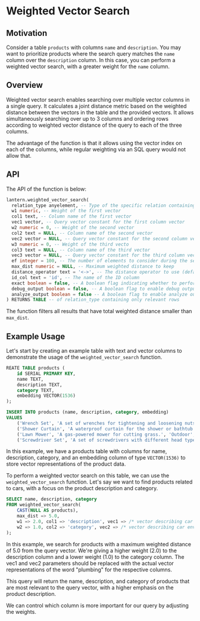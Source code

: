 # Weighted Vector Search

## Motivation

Consider a table `products` with columns `name` and `description`. You may want to prioritize products where the search query matches the `name` column over the `description` column. In this case, you can perform a weighted vector search, with a greater weight for the `name` column.

## Overview

Weighted vector search enables searching over multiple vector columns in a single query. It calculates a joint distance metric based on the weighted distance between the vectors in the table and the provided vectors. It allows simultaneously searching over up to 3 columns and ordering rows according to weighted vector distance of the query to each of the three columns.

The advantage of the function is that it allows using the vector index on each of the columns, while regular weighting via an SQL query would not allow that.

## API

The API of the function is below:

```sql
lantern.weighted_vector_search(
  relation_type anyelement, -- Type of the specific relation containing all the vectors
  w1 numeric, -- Weight of the first vector
  col1 text, -- Column name of the first vector
  vec1 vector, -- Query vector constant for the first column vector
  w2 numeric = 0, -- Weight of the second vector
  col2 text = NULL, -- Column name of the second vector
  vec2 vector = NULL, -- Query vector constant for the second column vector
  w3 numeric = 0, -- Weight of the third vecto
  col3 text = NULL, -- Column name of the third vector
  vec3 vector = NULL, -- Query vector constant for the third column vector
  ef integer = 100, -- The number of elements to consider during the search
  max_dist numeric = NULL, -- Maximum weighted distance to keep
  distance_operator text = '<->', -- The distance operator to use (default: '<->', which represents L2 distance)
  id_col text = 'id', -- The name of the ID column
  exact boolean = false, -- A boolean flag indicating whether to perform an exact search
  debug_output boolean = false, -- A boolean flag to enable debug output
  analyze_output boolean = false -- A boolean flag to enable analyze output
) RETURNS TABLE -- of relation_type containing only relevant rows
```

The function filters all results that have total weighted distance smaller than `max_dist`.

## Example Usage

Let's start by creating an example table with text and vector columns to demonstrate the usage of the `weighted_vector_search` function.

```sql
REATE TABLE products (
    id SERIAL PRIMARY KEY,
    name TEXT,
    description TEXT,
    category TEXT,
    embedding VECTOR(1536)
);

INSERT INTO products (name, description, category, embedding)
VALUES
    ('Wrench Set', 'A set of wrenches for tightening and loosening nuts and bolts.', 'Tools', /* vector */),
    ('Shower Curtain', 'A waterproof curtain for the shower or bathtub.', 'Bathroom', /* vector */),
    ('Lawn Mower', 'A gas-powered mower for cutting grass.', 'Outdoor', /* vector */),
    ('Screwdriver Set', 'A set of screwdrivers with different head types.', 'Tools', /* vector */);
```

In this example, we have a products table with columns for name, description, category, and an embedding column of type `VECTOR(1536)` to store vector representations of the product data.

To perform a weighted vector search on this table, we can use the `weighted_vector_search` function. Let's say we want to find products related to cars, with a focus on the product description and category.

```sql
SELECT name, description, category
FROM weighted_vector_search(
    CAST(NULL AS products),
    max_dist => 5.0,
    w1 => 2.0, col1 => 'description', vec1 => /* vector describing car environment s*/,
    w2 => 1.0, col2 => 'category', vec2 => /* vector describing car environments */
);
```

In this example, we search for products with a maximum weighted distance of 5.0 from the query vector. We're giving a higher weight (2.0) to the description column and a lower weight (1.0) to the category column. The vec1 and vec2 parameters should be replaced with the actual vector representations of the word "plumbing" for the respective columns.

This query will return the name, description, and category of products that are most relevant to the query vector, with a higher emphasis on the product description.

We can control which column is more important for our query by adjusting the weights.
